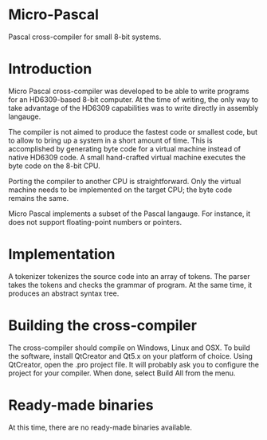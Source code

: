 # Micro-Pascal
Pascal cross-compiler for small 8-bit systems.

# Introduction
Micro Pascal cross-compiler was developed to be able to write programs for an HD6309-based 8-bit computer. At the time of writing, the only way to take advantage of the HD6309 capabilities was to write directly in assembly langauge.

The compiler is not aimed to produce the fastest code or smallest code, but to allow to bring up a system in a short amount of time. This is accomplished by generating byte code for a virtual machine instead of native HD6309 code. A small hand-crafted virtual machine executes the byte code on the 8-bit CPU.

Porting the compiler to another CPU is straightforward. Only the virtual machine needs to be implemented on the target CPU; the byte code remains the same.

Micro Pascal implements a subset of the Pascal langauge. For instance, it does not support floating-point numbers or pointers.

# Implementation
A tokenizer tokenizes the source code into an array of tokens. The parser takes the tokens and checks the grammar of program. At the same time, it produces an abstract syntax tree.

# Building the cross-compiler
The cross-compiler should compile on Windows, Linux and OSX. To build the software, install QtCreator and Qt5.x on your platform of choice. Using QtCreator, open the .pro project file. It will probably ask you to configure the project for your compiler. When done, select Build All from the menu.

# Ready-made binaries
At this time, there are no ready-made binaries available.